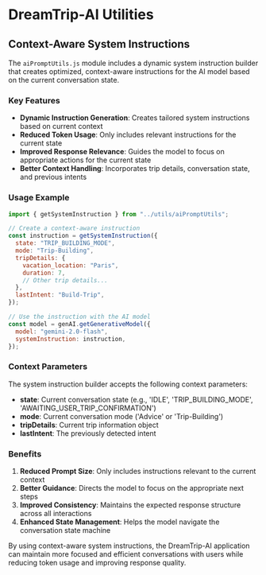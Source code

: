 # DreamTrip-AI Utilities

## Context-Aware System Instructions

The `aiPromptUtils.js` module includes a dynamic system instruction builder that creates optimized, context-aware instructions for the AI model based on the current conversation state.

### Key Features

- **Dynamic Instruction Generation**: Creates tailored system instructions based on current context
- **Reduced Token Usage**: Only includes relevant instructions for the current state
- **Improved Response Relevance**: Guides the model to focus on appropriate actions for the current state
- **Better Context Handling**: Incorporates trip details, conversation state, and previous intents

### Usage Example

```javascript
import { getSystemInstruction } from "../utils/aiPromptUtils";

// Create a context-aware instruction
const instruction = getSystemInstruction({
  state: "TRIP_BUILDING_MODE",
  mode: "Trip-Building",
  tripDetails: {
    vacation_location: "Paris",
    duration: 7,
    // Other trip details...
  },
  lastIntent: "Build-Trip",
});

// Use the instruction with the AI model
const model = genAI.getGenerativeModel({
  model: "gemini-2.0-flash",
  systemInstruction: instruction,
});
```

### Context Parameters

The system instruction builder accepts the following context parameters:

- **state**: Current conversation state (e.g., 'IDLE', 'TRIP_BUILDING_MODE', 'AWAITING_USER_TRIP_CONFIRMATION')
- **mode**: Current conversation mode ('Advice' or 'Trip-Building')
- **tripDetails**: Current trip information object
- **lastIntent**: The previously detected intent

### Benefits

1. **Reduced Prompt Size**: Only includes instructions relevant to the current context
2. **Better Guidance**: Directs the model to focus on the appropriate next steps
3. **Improved Consistency**: Maintains the expected response structure across all interactions
4. **Enhanced State Management**: Helps the model navigate the conversation state machine

By using context-aware system instructions, the DreamTrip-AI application can maintain more focused and efficient conversations with users while reducing token usage and improving response quality.
